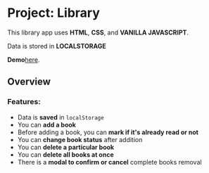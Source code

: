 # Project: Library

This library app uses **HTML**, **CSS**, and **VANILLA JAVASCRIPT**.

Data is stored in **LOCALSTORAGE**

**Demo**[here](https://verybag.github.io/library/).

## Overview

### **Features:**

- Data is **saved** in `localStorage`
- You can **add a book**
- Before adding a book, you can **mark if it's already read or not**
- You can **change book status** after addition
- You can **delete a particular book**
- You can **delete all books at once**
- There is a **modal to confirm or cancel** complete books removal

